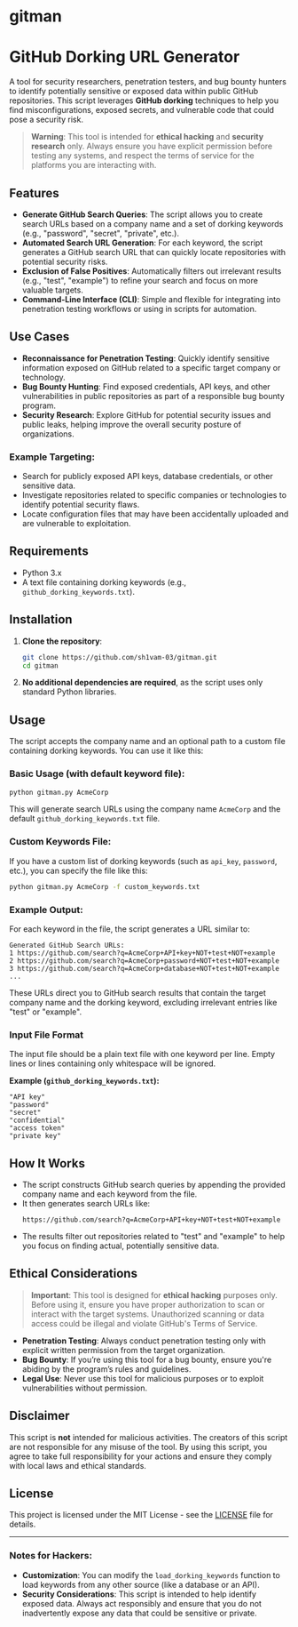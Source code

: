 # gitman

# GitHub Dorking URL Generator

A tool for security researchers, penetration testers, and bug bounty hunters to identify potentially sensitive or exposed data within public GitHub repositories. This script leverages **GitHub dorking** techniques to help you find misconfigurations, exposed secrets, and vulnerable code that could pose a security risk.

> **Warning**: This tool is intended for **ethical hacking** and **security research** only. Always ensure you have explicit permission before testing any systems, and respect the terms of service for the platforms you are interacting with.

## Features

- **Generate GitHub Search Queries**: The script allows you to create search URLs based on a company name and a set of dorking keywords (e.g., "password", "secret", "private", etc.).
- **Automated Search URL Generation**: For each keyword, the script generates a GitHub search URL that can quickly locate repositories with potential security risks.
- **Exclusion of False Positives**: Automatically filters out irrelevant results (e.g., "test", "example") to refine your search and focus on more valuable targets.
- **Command-Line Interface (CLI)**: Simple and flexible for integrating into penetration testing workflows or using in scripts for automation.

## Use Cases

- **Reconnaissance for Penetration Testing**: Quickly identify sensitive information exposed on GitHub related to a specific target company or technology.
- **Bug Bounty Hunting**: Find exposed credentials, API keys, and other vulnerabilities in public repositories as part of a responsible bug bounty program.
- **Security Research**: Explore GitHub for potential security issues and public leaks, helping improve the overall security posture of organizations.

### Example Targeting:

- Search for publicly exposed API keys, database credentials, or other sensitive data.
- Investigate repositories related to specific companies or technologies to identify potential security flaws.
- Locate configuration files that may have been accidentally uploaded and are vulnerable to exploitation.

## Requirements

- Python 3.x
- A text file containing dorking keywords (e.g., `github_dorking_keywords.txt`).

## Installation

1. **Clone the repository**:
   ```bash
   git clone https://github.com/sh1vam-03/gitman.git
   cd gitman
   ```

2. **No additional dependencies are required**, as the script uses only standard Python libraries.

## Usage

The script accepts the company name and an optional path to a custom file containing dorking keywords. You can use it like this:

### Basic Usage (with default keyword file):

```bash
python gitman.py AcmeCorp
```

This will generate search URLs using the company name `AcmeCorp` and the default `github_dorking_keywords.txt` file.

### Custom Keywords File:

If you have a custom list of dorking keywords (such as `api_key`, `password`, etc.), you can specify the file like this:

```bash
python gitman.py AcmeCorp -f custom_keywords.txt
```

### Example Output:

For each keyword in the file, the script generates a URL similar to:

```text
Generated GitHub Search URLs:
1 https://github.com/search?q=AcmeCorp+API+key+NOT+test+NOT+example
2 https://github.com/search?q=AcmeCorp+password+NOT+test+NOT+example
3 https://github.com/search?q=AcmeCorp+database+NOT+test+NOT+example
...
```

These URLs direct you to GitHub search results that contain the target company name and the dorking keyword, excluding irrelevant entries like "test" or "example".

### Input File Format

The input file should be a plain text file with one keyword per line. Empty lines or lines containing only whitespace will be ignored.

**Example (`github_dorking_keywords.txt`):**
```text
"API key"
"password"
"secret"
"confidential"
"access token"
"private key"
```

## How It Works

- The script constructs GitHub search queries by appending the provided company name and each keyword from the file.
- It then generates search URLs like:
  ```
  https://github.com/search?q=AcmeCorp+API+key+NOT+test+NOT+example
  ```
- The results filter out repositories related to "test" and "example" to help you focus on finding actual, potentially sensitive data.

## Ethical Considerations

> **Important**: This tool is designed for **ethical hacking** purposes only. Before using it, ensure you have proper authorization to scan or interact with the target systems. Unauthorized scanning or data access could be illegal and violate GitHub's Terms of Service.

- **Penetration Testing**: Always conduct penetration testing only with explicit written permission from the target organization.
- **Bug Bounty**: If you’re using this tool for a bug bounty, ensure you're abiding by the program’s rules and guidelines.
- **Legal Use**: Never use this tool for malicious purposes or to exploit vulnerabilities without permission.

## Disclaimer

This script is **not** intended for malicious activities. The creators of this script are not responsible for any misuse of the tool. By using this script, you agree to take full responsibility for your actions and ensure they comply with local laws and ethical standards.

## License

This project is licensed under the MIT License - see the [LICENSE](LICENSE) file for details.

---

### Notes for Hackers:

- **Customization**: You can modify the `load_dorking_keywords` function to load keywords from any other source (like a database or an API).
- **Security Considerations**: This script is intended to help identify exposed data. Always act responsibly and ensure that you do not inadvertently expose any data that could be sensitive or private.

